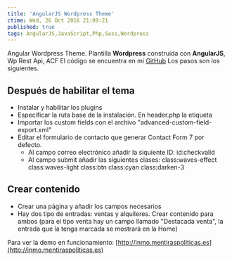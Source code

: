 ```yaml
---
title: 'AngularJS Wordpress Theme'
ctime: Wed, 26 Oct 2016 21:09:21
published: true
tags: AngularJS,JavaScript,Php,Sass,Wordpress
---
```


Angular Wordpress Theme. Plantilla **Wordpress** construida con **AngularJS**, Wp Rest Api, ACF El código se encuentra en mi [GitHub](https://github.com/ivanalbizu/Angular-Wordpress-Theme/blob/master/README.md) Los pasos son los siguientes.

## Después de habilitar el tema

*   Instalar y habilitar los plugins
*   Especificar la ruta base de la instalación. En header.php la etiqueta <base href="/wordpress/">
*   Importar los custom fields con el archivo "advanced-custom-field-export.xml"
*   Editar el formulario de contacto que generar Contact Form 7 por defecto.
    *   Al campo correo electrónico añadir la siquiente ID: id:checkvalid
    *   Al campo submit añadir las siguientes clases: class:waves-effect class:waves-light class:btn class:cyan class:darken-3

## Crear contenido

*   Crear una página y añadir los campos necesarios
*   Hay dos tipo de entradas: ventas y alquileres. Crear contenido para ambos (para el tipo venta hay un campo llamado "Destacada venta", la entrada que la tenga marcada se mostrará en la Home)

Para ver la demo en funcionamiento: [http://inmo.mentiraspoliticas.es](http://inmo.mentiraspoliticas.es)